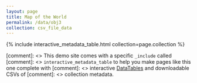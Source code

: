 ```yaml
---
layout: page
title: Map of the World
permalink: /data/obj3
collection: csv_file_data
---
```


{% include interactive_metadata_table.html collection=page.collection %}

[comment]: <> This demo site comes with a specific `_include` called 
[comment]: <> `interactive_metadata_table` to help you make pages like this one complete with 
[comment]: <> interactive [DataTables](https://datatables.net/) and downloadable CSVs of [comment]: <> collection metadata.